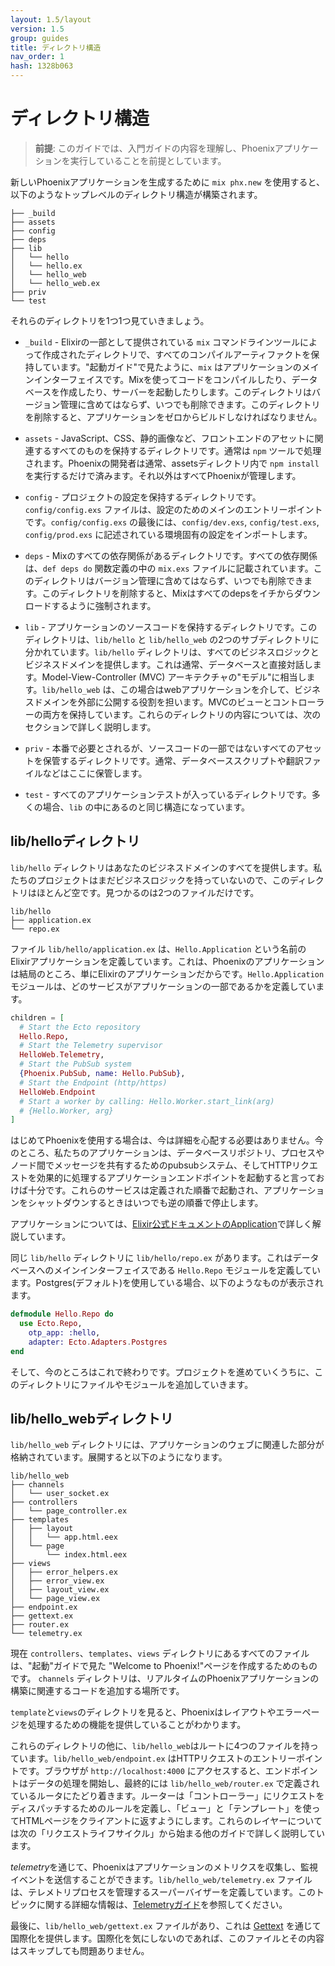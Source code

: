 ```yaml
---
layout: 1.5/layout
version: 1.5
group: guides
title: ディレクトリ構造
nav_order: 1
hash: 1328b063
---
```

# ディレクトリ構造

> **前提**: このガイドでは、入門ガイドの内容を理解し、Phoenixアプリケーションを実行していることを前提としています。

新しいPhoenixアプリケーションを生成するために `mix phx.new` を使用すると、以下のようなトップレベルのディレクトリ構造が構築されます。

```console
├── _build
├── assets
├── config
├── deps
├── lib
│   └── hello
│   └── hello.ex
│   └── hello_web
│   └── hello_web.ex
├── priv
└── test
```

それらのディレクトリを1つ1つ見ていきましょう。

  * `_build` - Elixirの一部として提供されている `mix` コマンドラインツールによって作成されたディレクトリで、すべてのコンパイルアーティファクトを保持しています。"起動ガイド"で見たように、`mix` はアプリケーションのメインインターフェイスです。Mixを使ってコードをコンパイルしたり、データベースを作成したり、サーバーを起動したりします。このディレクトリはバージョン管理に含めてはならず、いつでも削除できます。このディレクトリを削除すると、アプリケーションをゼロからビルドしなければなりません。

  * `assets` - JavaScript、CSS、静的画像など、フロントエンドのアセットに関連するすべてのものを保持するディレクトリです。通常は `npm` ツールで処理されます。Phoenixの開発者は通常、assetsディレクトリ内で `npm install` を実行するだけで済みます。それ以外はすべてPhoenixが管理します。

  * `config` - プロジェクトの設定を保持するディレクトリです。`config/config.exs` ファイルは、設定のためのメインのエントリーポイントです。`config/config.exs` の最後には、`config/dev.exs`, `config/test.exs`, `config/prod.exs` に記述されている環境固有の設定をインポートします。

  * `deps` - Mixのすべての依存関係があるディレクトリです。すべての依存関係は、`def deps do` 関数定義の中の `mix.exs` ファイルに記載されています。このディレクトリはバージョン管理に含めてはならず、いつでも削除できます。このディレクトリを削除すると、Mixはすべてのdepsをイチからダウンロードするように強制されます。

  * `lib` - アプリケーションのソースコードを保持するディレクトリです。このディレクトリは、`lib/hello` と `lib/hello_web` の2つのサブディレクトリに分かれています。`lib/hello` ディレクトリは、すべてのビジネスロジックとビジネスドメインを提供します。これは通常、データベースと直接対話します。Model-View-Controller (MVC) アーキテクチャの"モデル"に相当します。`lib/hello_web` は、この場合はwebアプリケーションを介して、ビジネスドメインを外部に公開する役割を担います。MVCのビューとコントローラーの両方を保持しています。これらのディレクトリの内容については、次のセクションで詳しく説明します。

  * `priv` - 本番で必要とされるが、ソースコードの一部ではないすべてのアセットを保管するディレクトリです。通常、データベーススクリプトや翻訳ファイルなどはここに保管します。

  * `test` - すべてのアプリケーションテストが入っているディレクトリです。多くの場合、`lib` の中にあるのと同じ構造になっています。

## lib/helloディレクトリ

`lib/hello` ディレクトリはあなたのビジネスドメインのすべてを提供します。私たちのプロジェクトはまだビジネスロジックを持っていないので、このディレクトリはほとんど空です。見つかるのは2つのファイルだけです。

```console
lib/hello
├── application.ex
└── repo.ex
```

ファイル `lib/hello/application.ex` は、`Hello.Application` という名前のElixirアプリケーションを定義しています。これは、Phoenixのアプリケーションは結局のところ、単にElixirのアプリケーションだからです。`Hello.Application`モジュールは、どのサービスがアプリケーションの一部であるかを定義しています。

```elixir
children = [
  # Start the Ecto repository
  Hello.Repo,
  # Start the Telemetry supervisor
  HelloWeb.Telemetry,
  # Start the PubSub system
  {Phoenix.PubSub, name: Hello.PubSub},
  # Start the Endpoint (http/https)
  HelloWeb.Endpoint
  # Start a worker by calling: Hello.Worker.start_link(arg)
  # {Hello.Worker, arg}
]
```

はじめてPhoenixを使用する場合は、今は詳細を心配する必要はありません。今のところ、私たちのアプリケーションは、データベースリポジトリ、プロセスやノード間でメッセージを共有するためのpubsubシステム、そしてHTTPリクエストを効果的に処理するアプリケーションエンドポイントを起動すると言っておけば十分です。これらのサービスは定義された順番で起動され、アプリケーションをシャットダウンするときはいつでも逆の順番で停止します。

アプリケーションについては、[Elixir公式ドキュメントのApplication](https://hexdocs.pm/elixir/Application.html)で詳しく解説しています。

同じ `lib/hello` ディレクトリに `lib/hello/repo.ex` があります。これはデータベースへのメインインターフェイスである `Hello.Repo` モジュールを定義しています。Postgres(デフォルト)を使用している場合、以下のようなものが表示されます。

```elixir
defmodule Hello.Repo do
  use Ecto.Repo,
    otp_app: :hello,
    adapter: Ecto.Adapters.Postgres
end
```

そして、今のところはこれで終わりです。プロジェクトを進めていくうちに、このディレクトリにファイルやモジュールを追加していきます。

## lib/hello_webディレクトリ

`lib/hello_web` ディレクトリには、アプリケーションのウェブに関連した部分が格納されています。展開すると以下のようになります。

```console
lib/hello_web
├── channels
│   └── user_socket.ex
├── controllers
│   └── page_controller.ex
├── templates
│   ├── layout
│   │   └── app.html.eex
│   └── page
│       └── index.html.eex
├── views
│   ├── error_helpers.ex
│   ├── error_view.ex
│   ├── layout_view.ex
│   └── page_view.ex
├── endpoint.ex
├── gettext.ex
├── router.ex
└── telemetry.ex
```

現在 `controllers`、`templates`、`views` ディレクトリにあるすべてのファイルは、"起動"ガイドで見た "Welcome to Phoenix!"ページを作成するためのものです。
`channels` ディレクトリは、リアルタイムのPhoenixアプリケーションの構築に関連するコードを追加する場所です。

`template`と`views`のディレクトリを見ると、Phoenixはレイアウトやエラーページを処理するための機能を提供していることがわかります。

これらのディレクトリの他に、`lib/hello_web`はルートに4つのファイルを持っています。`lib/hello_web/endpoint.ex` はHTTPリクエストのエントリーポイントです。ブラウザが `http://localhost:4000` にアクセスすると、エンドポイントはデータの処理を開始し、最終的には `lib/hello_web/router.ex` で定義されているルータにたどり着きます。ルーターは「コントローラー」にリクエストをディスパッチするためのルールを定義し、「ビュー」と「テンプレート」を使ってHTMLページをクライアントに返すようにします。これらのレイヤーについては次の「リクエストライフサイクル」から始まる他のガイドで詳しく説明しています。

*telemetry*を通じて、Phoenixはアプリケーションのメトリクスを収集し、監視イベントを送信することができます。`lib/hello_web/telemetry.ex` ファイルは、テレメトリプロセスを管理するスーパーバイザーを定義しています。このトピックに関する詳細な情報は、[Telemetryガイド](telemetry.html)を参照してください。

最後に、`lib/hello_web/gettext.ex` ファイルがあり、これは [Gettext](https://hexdocs.pm/gettext/Gettext.html) を通じて国際化を提供します。国際化を気にしないのであれば、このファイルとその内容はスキップしても問題ありません。
